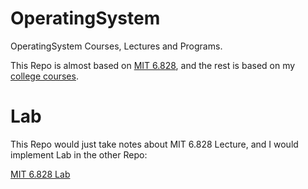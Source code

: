 # OperatingSystem

OperatingSystem Courses, Lectures and Programs.

This Repo is almost based on [MIT 6.828](https://pdos.csail.mit.edu/6.828/2014/schedule.html), and the rest is based on my [college courses](https://github.com/PeterWrighten/OU_Assignment/blob/main/B2/%E3%82%B7%E3%82%B9%E3%83%86%E3%83%A0%E3%83%97%E3%83%AD%E3%82%B0%E3%83%A9%E3%83%A0/README.md).

# Lab

This Repo would just take notes about MIT 6.828 Lecture, and I would implement Lab in the other Repo:

[MIT 6.828 Lab](https://github.com/PeterWrighten/MIT_6.828_Lab)
